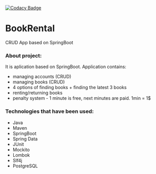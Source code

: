 [![Codacy Badge](https://api.codacy.com/project/badge/Grade/b66869d2515d4ac69321c644fd6af427)](https://www.codacy.com/app/must1/BookRental?utm_source=github.com&amp;utm_medium=referral&amp;utm_content=must1/BookRental&amp;utm_campaign=Badge_Grade)

# BookRental
CRUD App based on SpringBoot

### About project:

It is aplication based on SpringBoot. Application contains:
- managing accounts (CRUD)
- managing books (CRUD)
- 4 options of finding books + finding the latest 3 books
- renting/returning books
- penalty system - 1 minute is free, next minutes are paid. 1min = 1$


### Technologies that have been used:
- Java
- Maven
- SpringBoot
- Spring Data
- JUnit
- Mockito
- Lombok
- Slf4j
- PostgreSQL
